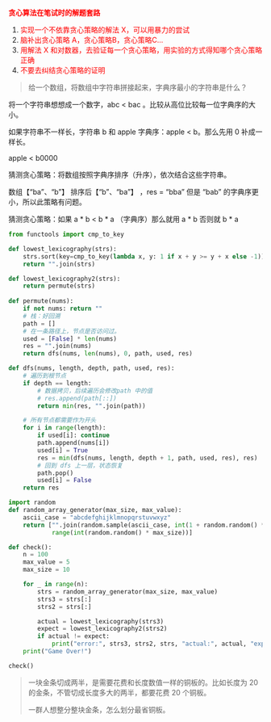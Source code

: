 <font color=red>**贪心算法在笔试时的解题套路**</font>

1. <font color=red>实现一个不依靠贪心策略的解法 X，可以用暴力的尝试</font>
2. <font color=red>脑补出贪心策略 A，贪心策略B，贪心策略C...</font>
3. <font color=red>用解法 X 和对数器，去验证每一个贪心策略，用实验的方式得知哪个贪心策略正确</font>
4. <font color=red>不要去纠结贪心策略的证明</font>



> 给一个数组，将数组中字符串拼接起来，字典序最小的字符串是什么？

将一个字符串想想成一个数字，abc < bac 。比较从高位比较每一位字典序的大小。

如果字符串不一样长，字符串 b 和 apple 字典序：apple < b。那么先用 0 补成一样长。

apple < b0000



猜测贪心策略：将数组按照字典序排序（升序），依次结合这些字符串。

数组【“ba”、“b”】 排序后【“b”、“ba”】 ，res = “bba”  但是 “bab” 的字典序更小，所以此策略有问题。



猜测贪心策略：如果 a * b < b * a （字典序）那么就用 a * b 否则就 b * a

```python
from functools import cmp_to_key

def lowest_lexicography(strs):
    strs.sort(key=cmp_to_key(lambda x, y: 1 if x + y >= y + x else -1))
    return "".join(strs)

def lowest_lexicography2(strs):
    return permute(strs)
  
def permute(nums):
    if not nums: return ""
    # 栈：好回溯
    path = []
    # 在一条路径上，节点是否访问过。
    used = [False] * len(nums)
    res = "".join(nums)
    return dfs(nums, len(nums), 0, path, used, res)

def dfs(nums, length, depth, path, used, res):
    # 遍历到根节点
    if depth == length:
        # 数据拷贝，后续遍历会修改path 中的值
        # res.append(path[::])
        return min(res, "".join(path))

    # 所有节点都需要作为开头
    for i in range(length):
        if used[i]: continue
        path.append(nums[i])
        used[i] = True
        res = min(dfs(nums, length, depth + 1, path, used, res), res)
        # 回到 dfs 上一层，状态恢复
        path.pop()
        used[i] = False
    return res

import random
def random_array_generator(max_size, max_value):
    ascii_case = "abcdefghijklmnopqrstuvwxyz"
    return ["".join(random.sample(ascii_case, int(1 + random.random() * max_value))) for _ in
            range(int(random.random() * max_size))]

def check():
    n = 100
    max_value = 5
    max_size = 10

    for _ in range(n):
        strs = random_array_generator(max_size, max_value)
        strs3 = strs[:]
        strs2 = strs[:]

        actual = lowest_lexicography(strs3)
        expect = lowest_lexicography2(strs2)
        if actual != expect:
            print("error:", strs3, strs2, strs, "actual:", actual, "expect:", expect)
    print("Game Over!")

check()
```





> 一块金条切成两半，是需要花费和长度数值一样的铜板的。比如长度为 20 的金条，不管切成长度多大的两半，都要花费 20 个铜板。
>
> 一群人想整分整块金条，怎么划分最省铜板。
